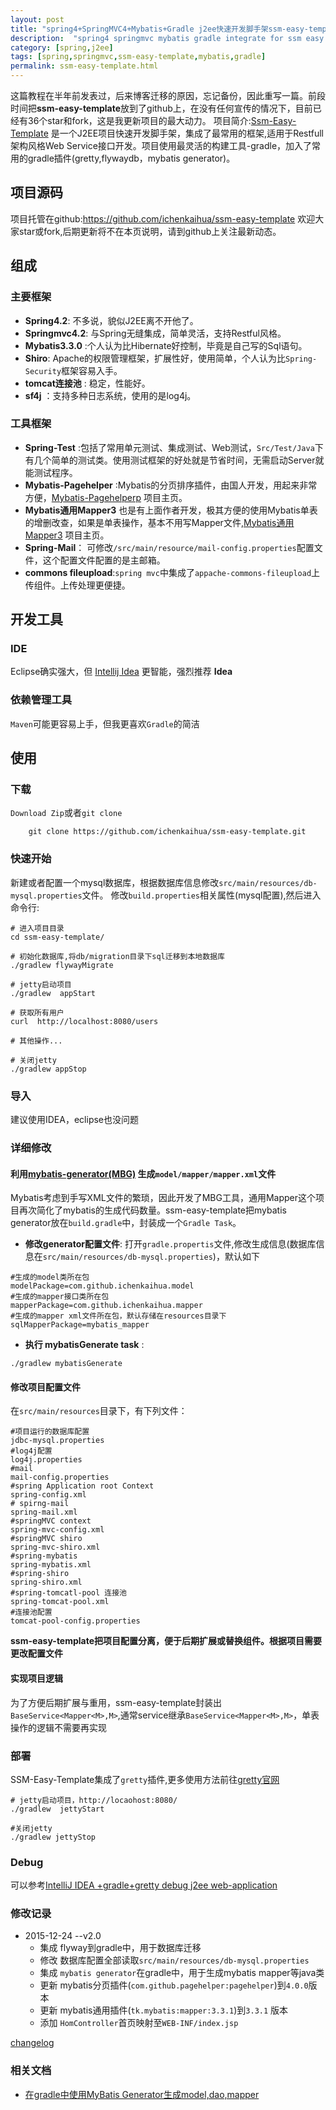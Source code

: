 ```yaml
---
layout: post
title: "spring4+SpringMVC4+Mybatis+Gradle j2ee快速开发脚手架ssm-easy-template发布"
description:  "spring4 springmvc mybatis gradle integrate for ssm easy template"
category: [spring,j2ee]
tags: [spring,springmvc,ssm-easy-template,mybatis,gradle]
permalink: ssm-easy-template.html
---
```


这篇教程在半年前发表过，后来博客迁移的原因，忘记备份，因此重写一篇。前段时间把**ssm-easy-template**放到了github上，在没有任何宣传的情况下，目前已经有36个star和fork，这是我更新项目的最大动力。
项目简介:[Ssm-Easy-Template](https://github.com/ichenkaihua/ssm-easy-template) 是一个J2EE项目快速开发脚手架，集成了最常用的框架,适用于Restfull 架构风格Web Service接口开发。项目使用最灵活的构建工具-gradle，加入了常用的gradle插件(gretty,flywaydb，mybatis generator)。<!-- more -->

## 项目源码
项目托管在github:<https://github.com/ichenkaihua/ssm-easy-template>
欢迎大家star或fork,后期更新将不在本页说明，请到github上关注最新动态。

## 组成

### 主要框架

* **Spring4.2**: 不多说，貌似J2EE离不开他了。
* **Springmvc4.2**: 与Spring无缝集成，简单灵活，支持Restful风格。
* **Mybatis3.3.0** :个人认为比Hibernate好控制，毕竟是自己写的Sql语句。
* **Shiro**: Apache的权限管理框架，扩展性好，使用简单，个人认为比`Spring-Security`框架容易入手。
* **tomcat连接池** : 稳定，性能好。
* **sf4j** ：支持多种日志系统，使用的是log4j。

### 工具框架

* **Spring-Test** :包括了常用单元测试、集成测试、Web测试，`Src/Test/Java`下有几个简单的测试类。使用测试框架的好处就是节省时间，无需启动Server就能测试程序。
* **Mybatis-Pagehelper** :Mybatis的分页排序插件，由国人开发，用起来非常方便，[Mybatis-Pagehelperp][2] 项目主页。
* **Mybatis通用Mapper3** 也是有上面作者开发，极其方便的使用Mybatis单表的增删改查，如果是单表操作，基本不用写Mapper文件,[Mybatis通用Mapper3][3] 项目主页。
* **Spring-Mail**： 可修改`/src/main/resource/mail-config.properties`配置文件，这个配置文件配置的是主邮箱。
* **commons fileupload**:`spring mvc`中集成了`appache-commons-fileupload`上传组件。上传处理更便捷。


## 开发工具

### IDE
Eclipse确实强大，但 [Intellij Idea][1] 更智能，强烈推荐 **Idea**

### 依赖管理工具
`Maven`可能更容易上手，但我更喜欢`Gradle`的简洁

## 使用

### 下载

`Download Zip`或者`git clone`

``` shell
	git clone https://github.com/ichenkaihua/ssm-easy-template.git
```


### 快速开始
新建或者配置一个mysql数据库，根据数据库信息修改`src/main/resources/db-mysql.properties`文件。
修改`build.properties`相关属性(mysql配置),然后进入命令行:

```shell
# 进入项目目录
cd ssm-easy-template/

# 初始化数据库,将db/migration目录下sql迁移到本地数据库
./gradlew flywayMigrate

# jetty启动项目
./gradlew  appStart

# 获取所有用户 
curl  http://localhost:8080/users

# 其他操作...

# 关闭jetty
./gradlew appStop
```

### 导入
建议使用IDEA，eclipse也没问题

### 详细修改

#### 利用[mybatis-generator(MBG)][6] 生成`model/mapper/mapper.xml`文件
Mybatis考虑到手写XML文件的繁琐，因此开发了MBG工具，通用Mapper这个项目再次简化了mybatis的生成代码数量。ssm-easy-template把mybatis generator放在`build.gradle`中，封装成一个`Gradle Task`。

 * **修改generator配置文件**: 打开`gradle.propertis`文件,修改生成信息(数据库信息在`src/main/resources/db-mysql.properties`)，默认如下

```shell
#生成的model类所在包
modelPackage=com.github.ichenkaihua.model
#生成的mapper接口类所在包
mapperPackage=com.github.ichenkaihua.mapper
#生成的mapper xml文件所在包，默认存储在resources目录下
sqlMapperPackage=mybatis_mapper

```
* **执行 mybatisGenerate task** :
```shell
./gradlew mybatisGenerate
```

#### 修改项目配置文件
在`src/main/resources`目录下，有下列文件：

```shell
#项目运行的数据库配置
jdbc-mysql.properties
#log4j配置
log4j.properties
#mail 
mail-config.properties
#spring Application root Context
spring-config.xml
# spirng-mail
spring-mail.xml
#springMVC context
spring-mvc-config.xml
#springMVC shiro
spring-mvc-shiro.xml
#spring-mybatis
spring-mybatis.xml
#spring-shiro
spring-shiro.xml
#spring-tomcatl-pool 连接池
spring-tomcat-pool.xml
#连接池配置
tomcat-pool-config.properties
```
**ssm-easy-template把项目配置分离，便于后期扩展或替换组件。根据项目需要更改配置文件**


#### 实现项目逻辑

为了方便后期扩展与重用，ssm-easy-template封装出`BaseService<Mapper<M>,M>`,通常service继承`BaseService<Mapper<M>,M>`，单表操作的逻辑不需要再实现


### 部署
SSM-Easy-Template集成了`gretty`插件,更多使用方法前往[gretty官网][5]

```shell
# jetty启动项目，http://locaohost:8080/
./gradlew  jettyStart

#关闭jetty
./gradlew jettyStop

```

### Debug
可以参考[IntelliJ IDEA +gradle+gretty debug j2ee web-application](http://www.chenkaihua.com/2016/02/20/idea-webapp-remote-debug-via-gretty/)


### 修改记录

* 2015-12-24 --v2.0
    * 集成 flyway到gradle中，用于数据库迁移
    * 修改 数据库配置全部读取`src/main/resources/db-mysql.properties`
    * 集成 `mybatis generator`在gradle中，用于生成mybatis mapper等java类
    * 更新 mybatis分页插件(`com.github.pagehelper:pagehelper`)到`4.0.0`版本
    * 更新 mybatis通用插件(`tk.mybatis:mapper:3.3.1`)到`3.3.1` 版本
    * 添加 `HomController`首页映射至`WEB-INF/index.jsp`

[changelog](doc/changelog.md)

### 相关文档

* [在gradle中使用MyBatis Generator生成model,dao,mapper
](http://chenkaihua.com/2015/12/19/running-mybatis-generator-with-gradle/)


[1]:https://www.jetbrains.com/idea/
[2]: https://github.com/pagehelper/Mybatis-PageHelper
[3]:https://github.com/abel533/Mapper
[4]:http://www.chenkaihua.com
[5]:https://github.com/akhikhl/gretty
[6]:http://mybatis.github.io/generator/



